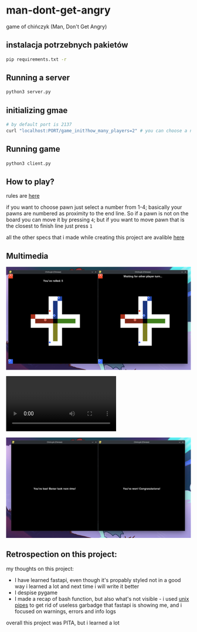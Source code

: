 # man-dont-get-angry

game of chińczyk (Man, Don't Get Angry)

## instalacja potrzebnych pakietów
```sh
pip requirements.txt -r

```

## Running a server
```sh
python3 server.py
```

## initializing gmae
```sh
# by default port is 2137
curl "localhost:PORT/game_init?how_many_players=2" # you can choose a number {2,3,4}  instead of 2
```

## Running game
```sh
python3 client.py
```
## How to play?

rules are [here](https://en.wikipedia.org/wiki/Mensch_%C3%A4rgere_Dich_nicht#Overview)

if you want to choose pawn just select a number from 1-4; basically your pawns are numbered as proximity to the end line. So if a pawn is not on the board you can move it by pressing `4`; but if you want to move pawn that is the closest to finish line just press `1`

all the other specs that i made while creating this project are avalible [here](project_specs.md)

## Multimedia

![screenshot of me playing game](multimedia/game-being-played.webp)

![video of game being played(it got a bit laggy, it's fault of recording, game works smoothly) ](multimedia/game-being-played.mp4)

![game was won](multimedia/game-ended.webp)


## Retrospection on this project:
my thoughts on this project:
- I have learned fastapi, even though it's propably styled not in a good way i learned a lot and next time i will write it better
- I despise pygame
- I made a recap of bash function, but also what's not visible - i used [unix pipes](https://en.wikipedia.org/wiki/Pipeline_(Unix)) to get rid of useless garbadge that fastapi is showing me, and i focused on warnings, errors and info logs

overall this project was PITA, but i learned a lot